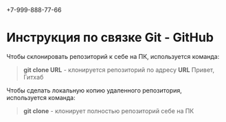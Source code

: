 +7-999-888-77-66
# Инструкция по связке Git - GitHub

Чтобы склонировать репозиторий к себе на ПК, используется команда: 
> **git clone URL** - клонируется репозиторий по адресу **URL** 
Привет, Гитхаб

Чтобы сделать локальную копию удаленного репозитория, используется команда:
> **git clone** - клонирует полностью репозиторий себе на ПК

